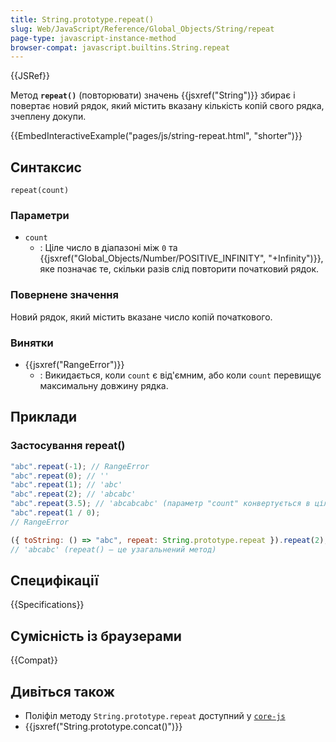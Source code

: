 ```yaml
---
title: String.prototype.repeat()
slug: Web/JavaScript/Reference/Global_Objects/String/repeat
page-type: javascript-instance-method
browser-compat: javascript.builtins.String.repeat
---
```


{{JSRef}}

Метод **`repeat()`** (повторювати) значень {{jsxref("String")}} збирає і повертає новий рядок, який містить вказану кількість копій свого рядка, зчеплену докупи.

{{EmbedInteractiveExample("pages/js/string-repeat.html", "shorter")}}

## Синтаксис

```js-nolint
repeat(count)
```

### Параметри

- `count`
  - : Ціле число в діапазоні між `0` та {{jsxref("Global_Objects/Number/POSITIVE_INFINITY", "+Infinity")}}, яке позначає те, скільки разів слід повторити початковий рядок.

### Повернене значення

Новий рядок, який містить вказане число копій початкового.

### Винятки

- {{jsxref("RangeError")}}
  - : Викидається, коли `count` є від'ємним, або коли `count` перевищує максимальну довжину рядка.

## Приклади

### Застосування repeat()

```js
"abc".repeat(-1); // RangeError
"abc".repeat(0); // ''
"abc".repeat(1); // 'abc'
"abc".repeat(2); // 'abcabc'
"abc".repeat(3.5); // 'abcabcabc' (параметр "count" конвертується в ціле число)
"abc".repeat(1 / 0);
// RangeError

({ toString: () => "abc", repeat: String.prototype.repeat }).repeat(2);
// 'abcabc' (repeat() — це узагальнений метод)
```

## Специфікації

{{Specifications}}

## Сумісність із браузерами

{{Compat}}

## Дивіться також

- Поліфіл методу `String.prototype.repeat` доступний у [`core-js`](https://github.com/zloirock/core-js#ecmascript-string-and-regexp)
- {{jsxref("String.prototype.concat()")}}
